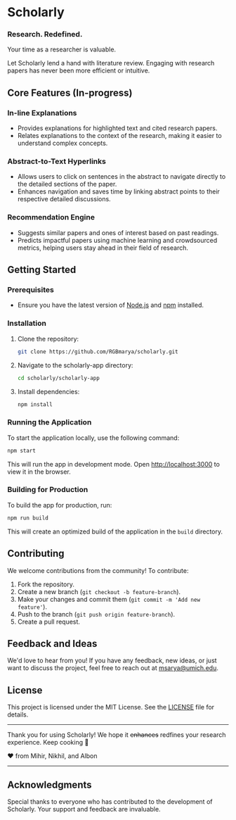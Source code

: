 # Scholarly
### Research. Redefined.

Your time as a researcher is valuable. 

Let Scholarly lend a hand with literature review. Engaging with research papers has never been more efficient or intuitive.

## Core Features (In-progress)

### In-line Explanations
- Provides explanations for highlighted text and cited research papers.
- Relates explanations to the context of the research, making it easier to understand complex concepts.

### Abstract-to-Text Hyperlinks
- Allows users to click on sentences in the abstract to navigate directly to the detailed sections of the paper.
- Enhances navigation and saves time by linking abstract points to their respective detailed discussions.

### Recommendation Engine
- Suggests similar papers and ones of interest based on past readings.
- Predicts impactful papers using machine learning and crowdsourced metrics, helping users stay ahead in their field of research.

## Getting Started

### Prerequisites
- Ensure you have the latest version of [Node.js](https://nodejs.org/) and [npm](https://www.npmjs.com/) installed.

### Installation
1. Clone the repository:
   ```bash
   git clone https://github.com/RGBmarya/scholarly.git
   ```
2. Navigate to the scholarly-app directory:
   ```bash
   cd scholarly/scholarly-app
   ```
3. Install dependencies:
   ```bash
   npm install
   ```

### Running the Application
To start the application locally, use the following command:
```bash
npm start
```
This will run the app in development mode. Open [http://localhost:3000](http://localhost:3000) to view it in the browser.

### Building for Production
To build the app for production, run:
```bash
npm run build
```
This will create an optimized build of the application in the `build` directory.

## Contributing

We welcome contributions from the community! To contribute:
1. Fork the repository.
2. Create a new branch (`git checkout -b feature-branch`).
3. Make your changes and commit them (`git commit -m 'Add new feature'`).
4. Push to the branch (`git push origin feature-branch`).
5. Create a pull request.

## Feedback and Ideas

We'd love to hear from you! If you have any feedback, new ideas, or just want to discuss the project, feel free to reach out at [msarya@umich.edu](mailto:msarya@umich.edu).

## License

This project is licensed under the MIT License. See the [LICENSE](LICENSE) file for details.

---

Thank you for using Scholarly! We hope it ~~enhances~~ redfines your research experience. Keep cooking 🍳

❤️ from Mihir, Nikhil, and Albon

---

## Acknowledgments

Special thanks to everyone who has contributed to the development of Scholarly. Your support and feedback are invaluable.